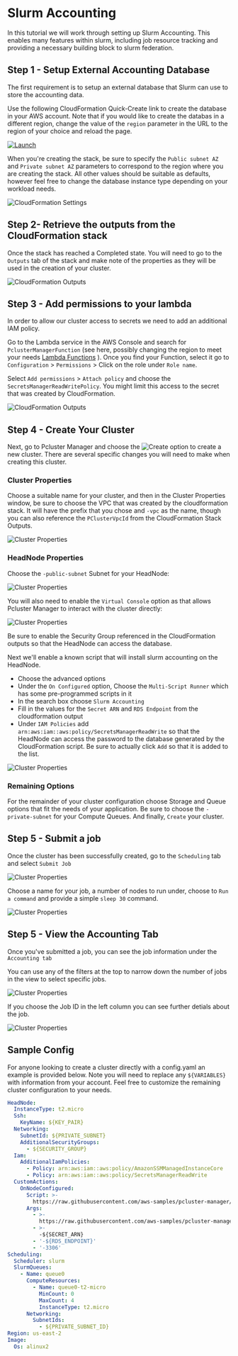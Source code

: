 # Slurm Accounting

In this tutorial we will work through setting up Slurm Accounting. This enables many features within slurm, including job resource tracking and providing a necessary building block to slurm federation.

## Step 1 - Setup External Accounting Database

The first requirement is to setup an external database that Slurm can use to store the accounting data.

Use the following CloudFormation Quick-Create link to create the database in
your AWS account. Note that if you would like to create the databas in a
different region, change the value of the `region` parameter in the URL to the
region of your choice and reload the page.

[![Launch](https://samdengler.github.io/cloudformation-launch-stack-button-svg/images/us-east-1.svg)](https://us-east-1.console.aws.amazon.com/cloudformation/home?region=us-east-1#/stacks/quickcreate?stackName=slurm-accounting&templateURL=https://pcluster-manager-us-east-1.s3.amazonaws.com/slurm-accounting/accounting-cluster-template.yaml)

When you're creating the stack, be sure to specify the `Public subnet AZ` and
`Private subnet AZ` parameters to correspond to the region where you are
creating the stack. All other values should be suitable as defaults, however
feel free to change the database instance type depending on your workload
needs.

![CloudFormation Settings](slurm-accounting-cfn-properties.png)

## Step 2- Retrieve the outputs from the CloudFormation stack

Once the stack has reached a Completed state. You will need to go to the `Outputs` tab of the stack and make note of the properties as they will be used in the creation of your cluster.

![CloudFormation Outputs](slurm-accounting-cfn-outputs.png)

## Step 3 - Add permissions to your lambda

In order to allow our cluster access to secrets we need to add an additional IAM policy.

Go to the Lambda service in the AWS Console and search for `PclusterManagerFunction` (see here, possibly changing the region to meet your needs [Lambda Functions](https://us-east-2.console.aws.amazon.com/lambda/home?region=us-east-2#/functions?f0=true&n0=false&op=and&v0=PclusterManagerFunction) ). Once you find your Function, select it go to `Configuration` > `Permissions` > Click on the role under `Role name`.

Select `Add permissions` > `Attach policy` and choose the `SecretsManagerReadWritePolicy`. You might limit this access to the secret that was created by CloudFormation.

![CloudFormation Outputs](slurm-accounting-policy.png)


## Step 4 - Create Your Cluster

Next, go to Pcluster Manager and choose the ![Create](create.png) option to create a new cluster. There are several specific changes you will need to make when creating this cluster.

### Cluster Properties
Choose a suitable name for your cluster, and then in the Cluster Properties window, be sure to choose the VPC that was created by the cloudformation stack. It will have the prefix that you chose and `-vpc` as the name, though you can also reference the `PClusterVpcId` from the CloudFormation Stack Outputs.

![Cluster Properties](slurm-accounting-cluster-properties.png)

### HeadNode Properties

Choose the `-public-subnet` Subnet for your HeadNode:

![Cluster Properties](slurm-accounting-headnode-subnet.png)

You will also need to enable the `Virtual Console` option as that allows Pcluster Manager to interact with the cluster directly:

![Cluster Properties](slurm-accounting-headnode-virtual-console.png)

Be sure to enable the Security Group referenced in the CloudFormation outputs so that the HeadNode can access the database.

Next we'll enable a known script that will install slurm accounting on the HeadNode.
- Choose the advanced options
- Under the `On Configured` option, Choose the `Multi-Script Runner` which has some pre-programmed scripts in it
- In the search box choose `Slurm Accounting`
- Fill in the values for the `Secret ARN` and `RDS Endpoint` from the cloudformation output
- Under `IAM Policies` add `arn:aws:iam::aws:policy/SecretsManagerReadWrite` so that the HeadNode can access the password to the database generated by the CloudFormation script. Be sure to actually click `Add` so that it is added to the list.

![Cluster Properties](slurm-accounting-headnode-additional.png)

### Remaining Options

For the remainder of your cluster configuration choose Storage and Queue options that fit the needs of your application. Be sure to choose the `-private-subnet` for your Compute Queues. And finally, `Create` your cluster.


## Step 5 - Submit a job

Once the cluster has been successfully created, go to the `Scheduling` tab and select `Submit Job`

![Cluster Properties](slurm-accounting-submit-job.png)

Choose a name for your job, a number of nodes to run under, choose to `Run a command` and provide a simple `sleep 30` command.

![Cluster Properties](slurm-accounting-submit-job-dialog.png)

## Step 5 - View the Accounting Tab

Once you've submitted a job, you can see the job information under the `Accounting tab`

You can use any of the filters at the top to narrow down the number of jobs in the view to select specific jobs. 

![Cluster Properties](slurm-accounting-job-list.png)

If you choose the Job ID in the left column you can see further detials about the job.

![Cluster Properties](slurm-accounting-job-details.png)

## Sample Config

For anyone looking to create a cluster directly with a config.yaml an example is provided below. Note you will need to replace any `${VARIABLES}` with information from your account. Feel free to customize the remaining cluster configuration to your needs.

```.yaml
HeadNode:
  InstanceType: t2.micro
  Ssh:
    KeyName: ${KEY_PAIR}
  Networking:
    SubnetId: ${PRIVATE_SUBNET}
    AdditionalSecurityGroups:
      - ${SECURITY_GROUP}
  Iam:
    AdditionalIamPolicies:
      - Policy: arn:aws:iam::aws:policy/AmazonSSMManagedInstanceCore
      - Policy: arn:aws:iam::aws:policy/SecretsManagerReadWrite
  CustomActions:
    OnNodeConfigured:
      Script: >-
        https://raw.githubusercontent.com/aws-samples/pcluster-manager/post-install-scripts/resources/scripts/multi-runner.py
      Args:
        - >-
          https://raw.githubusercontent.com/aws-samples/pcluster-manager/post-install-scripts/resources/scripts/slurm-accounting.sh
        - >-
          -${SECRET_ARN}
        - '-${RDS_ENDPOINT}'
        - '-3306'
Scheduling:
  Scheduler: slurm
  SlurmQueues:
    - Name: queue0
      ComputeResources:
        - Name: queue0-t2-micro
          MinCount: 0
          MaxCount: 4
          InstanceType: t2.micro
      Networking:
        SubnetIds:
          - ${PRIVATE_SUBNET_ID}
Region: us-east-2
Image:
  Os: alinux2
```
